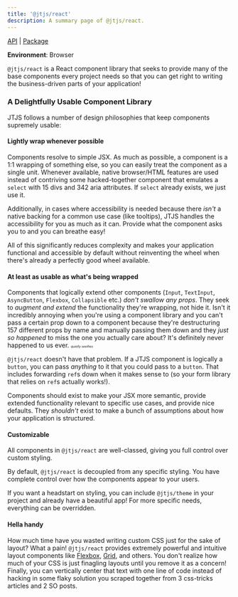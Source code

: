 ```yaml
---
title: '@jtjs/react'
description: A summary page of @jtjs/react.
---
```


[API](/api/react) | [Package](https://www.npmjs.com/package/@jtjs/react)

**Environment**: Browser

`@jtjs/react` is a React component library that seeks to provide many of the base components every project needs so that you can get right to writing the business-driven parts of your application! 

### A Delightfully Usable Component Library

JTJS follows a number of design philosophies that keep components supremely usable:

#### Lightly wrap whenever possible 

Components resolve to simple JSX. As much as possible, a component is a 1:1 wrapping of something else, so you can easily treat the component as a single unit. Whenever available, native browser/HTML features are used instead of contriving some hacked-together component that emulates a `select` with 15 divs and 342 aria attributes. If `select` already exists, we just use it. 

Additionally, in cases where accessibility is needed because there _isn't_ a native backing for a common use case (like tooltips), JTJS handles the accessibility for you as much as it can. Provide what the component asks you to and you can breathe easy!

All of this significantly reduces complexity and makes your application functional and accessible by default without reinventing the wheel when there's already a perfectly good wheel available.

#### At least as usable as what's being wrapped

Components that logically extend other components (`Input`, `TextInput`, `AsyncButton`, `Flexbox`, `Collapsible` etc.) _don't swallow any props_. They seek to _augment and extend_ the functionality they're wrapping, not hide it. Isn't it incredibly annoying when you're using a component library and you can't pass a certain prop down to a component because they're destructuring 157 different props by name and manually passing them down and they _just so happened_ to miss the one you actually care about? It's definitely never happened to us ever. <span style="font-size: 0.5em; font-style: italic">quietly seethes</span>

`@jtjs/react` doesn't have that problem. If a JTJS component is logically a `button`, you can pass _anything_ to it that you could pass to a `button`. That includes forwarding `ref`s down when it makes sense to (so your form library that relies on `ref`s actually works!).

Components should exist to make your JSX more semantic, provide extended functionality relevant to specific use cases, and provide nice defaults. They _shouldn't_ exist to make a bunch of assumptions about how your application is structured.

#### Customizable 

All components in `@jtjs/react` are well-classed, giving you full control over custom styling. 

By default, `@jtjs/react` is decoupled from any specific styling. You have complete control over how the components appear to your users.

If you want a headstart on styling, you can include `@jtjs/theme` in your project and already have a beautiful app! For more specific needs, everything can be overridden.

#### Hella handy

How much time have you wasted writing custom CSS just for the sake of layout? What a pain! `@jtjs/react` provides extremely powerful and intuitive layout components like [Flexbox](/api/react/components/flexbox), [Grid](/api/react/components/grid), and others. You don't realize how much of your CSS is just finagling layouts until you remove it as a concern! Finally, you can vertically center that text with one line of code instead of hacking in some flaky solution you scraped together from 3 css-tricks articles and 2 SO posts. 

